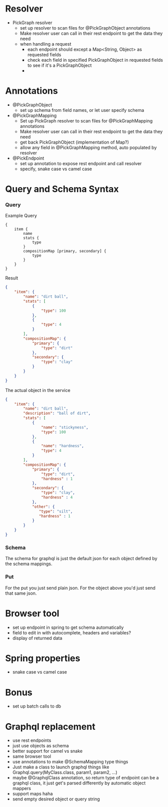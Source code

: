 # Resolver
- PickGraph resolver
    + set up resolver to scan files for @PickGraphObject annotations
    + Make resolver user can call in their rest endpoint to get the data they need
    + when handling a request
        - each endpoint should except a Map<String, Object> as requested fields
        - check each field in specified PickGraphObject in requested fields to see if it's a PickGraphObject
        -

# Annotations
- @PickGraphObject
    + set up schema from field names, or let user specify schema
- @PickGraphMapping
    + Set up PickGraph resolver to scan files for @PickGraphMapping annotations
    + Make resolver user can call in their rest endpoint to get the data they need
    + get back PickGraphObject (implementation of Map?)
    + allow any field in @PickGraphMapping method, auto populated by resolver
- @PickEndpoint
    + set up annotation to expose rest endpoint and call resolver
    + specify, snake case vs camel case



# Query and Schema Syntax
### Query
Example Query
```
{
    item {
        name
        stats {
            type
        }
        compositionMap [primary, secondary] {
            type
        }
    }
}
```
Result
```json
{
    "item": {
        "name": "dirt ball",
        "stats": [
            {
                "type": 100
            },
            {
                "type": 4
            }
        ],
        "compositionMap": {
            "primary": {
                "type": "dirt"
            },
            "secondary": {
                "type": "clay"
            }
        } 
    }
}
```
The actual object in the service
```json
{
    "item": {
        "name": "dirt ball",
        "description": "ball of dirt",
        "stats": [
            {
                "name": "stickyness",
                "type": 100
            },
            {
                "name": "hardness",
                "type": 4
            }
        ],
        "compositionMap": {
            "primary": {
                "type": "dirt",
                "hardness" : 1
            },
            "secondary": {
                "type": "clay",
                "hardness" : 4
            },
            "other": {
               "type": "silt",
               "hardness" : 1
            }
        } 
    }
}
```

### Schema
The schema for graphql is just the default json for each object defined by the schema mappings. 



### Put
For the put you just send plain json. For the object above you'd just send that same json.


# Browser tool
+ set up endpoint in spring to get schema automatically
+ field to edit in with autocomplete, headers and variables?
+ display of returned data

# Spring properties
- snake case vs camel case


# Bonus
- set up batch calls to db

# Graphql replacement
+ use rest endpoints
+ just use objects as schema
+ better support for camel vs snake
+ same browser tool
+ use annotations to make @SchemaMapping type things
+ Just make a class to launch graphql things like Graphql.query(MyClass.class, param1, param2, ...)
+ maybe @GraphqlClass annotation, so return type of endpoint can be a graphql class, it just get's parsed differently by automatic object mappers
+ support maps haha
+ send empty desired object or query string
